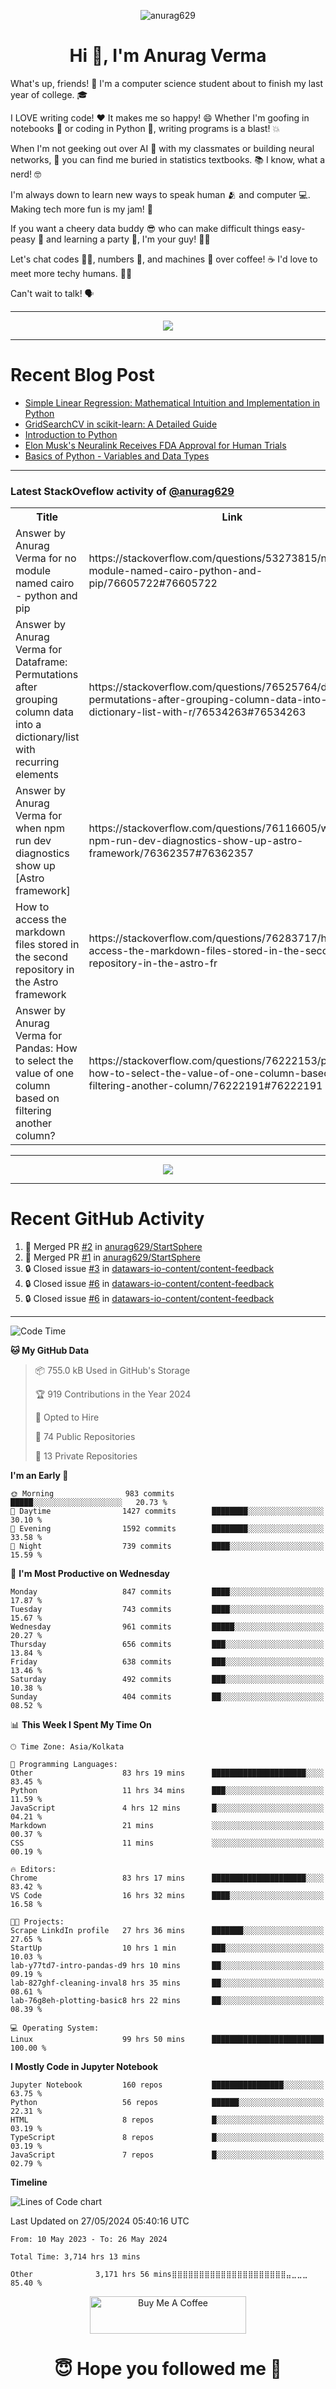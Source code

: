 

<p align="center"> <img src="https://komarev.com/ghpvc/?username=anurag629&label=Profile%20views&color=0e75b6&style=flat" alt="anurag629" /> </p>

<h1 align="center">Hi 👋, I'm Anurag Verma</h1>

What's up, friends! 👋 I'm a computer science student about to finish my last year of college. 🎓

I LOVE writing code! ❤️ It makes me so happy! 😄 Whether I'm goofing in notebooks 📓 or coding in Python 🐍, writing programs is a blast! 💥

When I'm not geeking out over AI 🤖 with my classmates or building neural networks, 🧠 you can find me buried in statistics textbooks. 📚 I know, what a nerd! 🤓

I'm always down to learn new ways to speak human 🫂 and computer 💻. Making tech more fun is my jam! 🍇

If you want a cheery data buddy 😎 who can make difficult things easy-peasy 🥝 and learning a party 🎉, I'm your guy! 🙋‍♂️

Let's chat codes 👨‍💻, numbers 🧮, and machines 🤖 over coffee! ☕ I'd love to meet more techy humans. 💁‍♂️

Can't wait to talk! 🗣️

---

<p align="center">
  <img src="https://spotify-github-profile.vercel.app/api/view.svg?uid=mwvywke3fo2gajpenodnmobfh&cover_image=true&theme=default&show_offline=false&background_color=121212&interchange=false&bar_color=53b14f&bar_color_cover=true">
</p>

---

# Recent Blog Post

<!-- BLOG-POST-LIST:START -->
- [Simple Linear Regression: Mathematical Intuition and Implementation in Python](https://codercops.tech/blog/machine-learning-algorithms/simple-linear-regression-mathematical-intuation)
- [GridSearchCV in scikit-learn: A Detailed Guide](https://codercops.tech/blog/gridsearchcv-in-scikit-learn-a-detailed-guide)
- [Introduction to Python](https://codercops.tech/blog/python-tutorial/introduction-to-python)
- [Elon Musk&#39;s Neuralink Receives FDA Approval for Human Trials](https://codercops.tech/blog/elon-musks-neuralink-receives-fda-approval-for-human-trials)
- [Basics of Python - Variables and Data Types](https://codercops.tech/blog/python-basics-of-python-variables-and-data-types)
<!-- BLOG-POST-LIST:END -->

---

### Latest StackOveflow activity of [@anurag629](https://github.com/anurag629)
<table>
  <tr><th>Title</th><th>Link</th></tr>
  <!-- STACKOVERFLOW:START --><tr><td>Answer by Anurag Verma for no module named cairo - python and pip</td><td>https://stackoverflow.com/questions/53273815/no-module-named-cairo-python-and-pip/76605722#76605722</td></tr><tr><td>Answer by Anurag Verma for Dataframe: Permutations after grouping column data into a dictionary/list with recurring elements</td><td>https://stackoverflow.com/questions/76525764/dataframe-permutations-after-grouping-column-data-into-a-dictionary-list-with-r/76534263#76534263</td></tr><tr><td>Answer by Anurag Verma for when npm run dev diagnostics show up [Astro framework]</td><td>https://stackoverflow.com/questions/76116605/when-npm-run-dev-diagnostics-show-up-astro-framework/76362357#76362357</td></tr><tr><td>How to access the markdown files stored in the second repository in the Astro framework</td><td>https://stackoverflow.com/questions/76283717/how-to-access-the-markdown-files-stored-in-the-second-repository-in-the-astro-fr</td></tr><tr><td>Answer by Anurag Verma for Pandas: How to select the value of one column based on filtering another column?</td><td>https://stackoverflow.com/questions/76222153/pandas-how-to-select-the-value-of-one-column-based-on-filtering-another-column/76222191#76222191</td></tr><!-- STACKOVERFLOW:END -->
</table>

---

<p align="center">
  <img alig src="https://github-profile-trophy.vercel.app/?username=anurag629&theme=onedark&column=-1" />
</p>

---

# Recent GitHub Activity
<!--START_SECTION:activity-->
1. 🎉 Merged PR [#2](https://github.com/anurag629/StartSphere/pull/2) in [anurag629/StartSphere](https://github.com/anurag629/StartSphere)
2. 🎉 Merged PR [#1](https://github.com/anurag629/StartSphere/pull/1) in [anurag629/StartSphere](https://github.com/anurag629/StartSphere)
3. 🔒 Closed issue [#3](https://github.com/datawars-io-content/content-feedback/issues/3) in [datawars-io-content/content-feedback](https://github.com/datawars-io-content/content-feedback)
4. 🔒 Closed issue [#6](https://github.com/datawars-io-content/content-feedback/issues/6) in [datawars-io-content/content-feedback](https://github.com/datawars-io-content/content-feedback)
5. 🔒 Closed issue [#6](https://github.com/datawars-io-content/content-feedback/issues/6) in [datawars-io-content/content-feedback](https://github.com/datawars-io-content/content-feedback)
<!--END_SECTION:activity-->

---

<!--START_SECTION:waka-->
![Code Time](http://img.shields.io/badge/Code%20Time-3%2C714%20hrs%2038%20mins-blue)

**🐱 My GitHub Data** 

> 📦 755.0 kB Used in GitHub's Storage 
 > 
> 🏆 919 Contributions in the Year 2024
 > 
> 💼 Opted to Hire
 > 
> 📜 74 Public Repositories 
 > 
> 🔑 13 Private Repositories 
 > 
**I'm an Early 🐤** 

```text
🌞 Morning                983 commits         █████░░░░░░░░░░░░░░░░░░░░   20.73 % 
🌆 Daytime                1427 commits        ████████░░░░░░░░░░░░░░░░░   30.10 % 
🌃 Evening                1592 commits        ████████░░░░░░░░░░░░░░░░░   33.58 % 
🌙 Night                  739 commits         ████░░░░░░░░░░░░░░░░░░░░░   15.59 % 
```
📅 **I'm Most Productive on Wednesday** 

```text
Monday                   847 commits         ████░░░░░░░░░░░░░░░░░░░░░   17.87 % 
Tuesday                  743 commits         ████░░░░░░░░░░░░░░░░░░░░░   15.67 % 
Wednesday                961 commits         █████░░░░░░░░░░░░░░░░░░░░   20.27 % 
Thursday                 656 commits         ███░░░░░░░░░░░░░░░░░░░░░░   13.84 % 
Friday                   638 commits         ███░░░░░░░░░░░░░░░░░░░░░░   13.46 % 
Saturday                 492 commits         ███░░░░░░░░░░░░░░░░░░░░░░   10.38 % 
Sunday                   404 commits         ██░░░░░░░░░░░░░░░░░░░░░░░   08.52 % 
```


📊 **This Week I Spent My Time On** 

```text
🕑︎ Time Zone: Asia/Kolkata

💬 Programming Languages: 
Other                    83 hrs 19 mins      █████████████████████░░░░   83.45 % 
Python                   11 hrs 34 mins      ███░░░░░░░░░░░░░░░░░░░░░░   11.59 % 
JavaScript               4 hrs 12 mins       █░░░░░░░░░░░░░░░░░░░░░░░░   04.21 % 
Markdown                 21 mins             ░░░░░░░░░░░░░░░░░░░░░░░░░   00.37 % 
CSS                      11 mins             ░░░░░░░░░░░░░░░░░░░░░░░░░   00.19 % 

🔥 Editors: 
Chrome                   83 hrs 17 mins      █████████████████████░░░░   83.42 % 
VS Code                  16 hrs 32 mins      ████░░░░░░░░░░░░░░░░░░░░░   16.58 % 

🐱‍💻 Projects: 
Scrape LinkdIn profile   27 hrs 36 mins      ███████░░░░░░░░░░░░░░░░░░   27.65 % 
StartUp                  10 hrs 1 min        ███░░░░░░░░░░░░░░░░░░░░░░   10.03 % 
lab-y77td7-intro-pandas-d9 hrs 10 mins       ██░░░░░░░░░░░░░░░░░░░░░░░   09.19 % 
lab-827ghf-cleaning-inval8 hrs 35 mins       ██░░░░░░░░░░░░░░░░░░░░░░░   08.61 % 
lab-76g8eh-plotting-basic8 hrs 22 mins       ██░░░░░░░░░░░░░░░░░░░░░░░   08.39 % 

💻 Operating System: 
Linux                    99 hrs 50 mins      █████████████████████████   100.00 % 
```

**I Mostly Code in Jupyter Notebook** 

```text
Jupyter Notebook         160 repos           ████████████████░░░░░░░░░   63.75 % 
Python                   56 repos            ██████░░░░░░░░░░░░░░░░░░░   22.31 % 
HTML                     8 repos             █░░░░░░░░░░░░░░░░░░░░░░░░   03.19 % 
TypeScript               8 repos             █░░░░░░░░░░░░░░░░░░░░░░░░   03.19 % 
JavaScript               7 repos             █░░░░░░░░░░░░░░░░░░░░░░░░   02.79 % 
```



**Timeline**

![Lines of Code chart](https://raw.githubusercontent.com/anurag629/anurag629/main/assets/bar_graph.png)


 Last Updated on 27/05/2024 05:40:16 UTC
<!--END_SECTION:waka-->

<!--START_SECTION:waka-simple-->

```text
From: 10 May 2023 - To: 26 May 2024

Total Time: 3,714 hrs 13 mins

Other              3,171 hrs 56 mins⣿⣿⣿⣿⣿⣿⣿⣿⣿⣿⣿⣿⣿⣿⣿⣿⣿⣿⣿⣿⣿⣤⣀⣀⣀   85.40 %
```

<!--END_SECTION:waka-simple-->

<p align="center"> 
<a href="https://www.buymeacoffee.com/anurag629" target="_blank"><img src="https://cdn.buymeacoffee.com/buttons/default-orange.png" alt="Buy Me A Coffee" height="60" width="250"></a>
</p>


<h1 align="center"> 😇 Hope you followed me 🥰  </h1>
